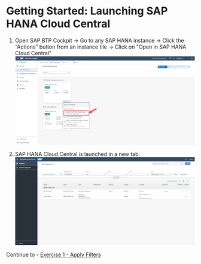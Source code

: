 # Getting Started: Launching SAP HANA Cloud Central

1. Open SAP BTP Cockpit -> Go to any SAP HANA instance -> Click the “Actions” button from an instance tile -> Click on "Open in SAP HANA Cloud Central"
    <kbd>
    ![](./images/1.png)
    </kbd>

2. SAP HANA Cloud Central is launched in a new tab.
    <kbd>
    ![](./images/2.png)
    <kbd>

Continue to - [Exercise 1 - Apply Filters](../ex1/README.md)
